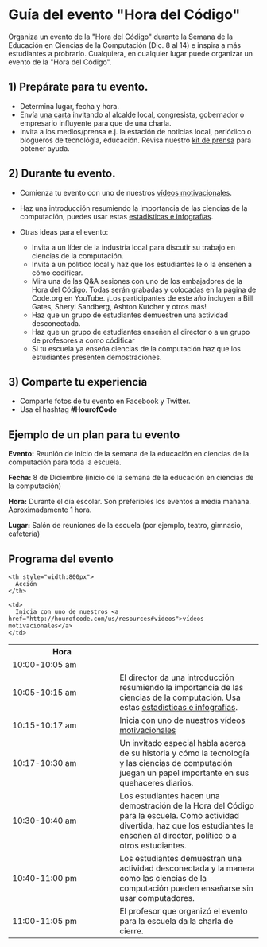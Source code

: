 

# Guía del evento "Hora del Código"

Organiza un evento de la "Hora del Código" durante la Semana de la Educación en Ciencias de la Computación (Dic. 8 al 14) e inspira a más estudiantes a probrarlo. Cualquiera, en cualquier lugar puede organizar un evento de la "Hora del Código".

## 1) Prepárate para tu evento.

  * Determina lugar, fecha y hora.
  * Envía [una carta](<%= hoc_uri('https://docs.google.com/a/code.org/document/d/1eP41sKW7y0qq_JvkRIgZK8dWYICaGRZ4CCDETXa78wY/edit') %>) invitando al alcalde local, congresista, gobernador o empresario influyente para que de una charla.
  * Invita a los medios/prensa e.j. la estación de noticias local, periódico o blogueros de tecnológia, educación. Revisa nuestro [kit de prensa](<%= hoc_uri('/resources/press-kit') %>) para obtener ayuda.

## 2) Durante tu evento.

  * Comienza tu evento con uno de nuestros [vídeos motivacionales](<%= hoc_uri('/resources#videos') %>).
  * Haz una introducción resumiendo la importancia de las ciencias de la computación, puedes usar estas [estadísticas e infografías](<%= hoc_uri('/resources/stats') %>).   
      
    
  * Otras ideas para el evento: 
      * Invita a un líder de la industria local para discutir su trabajo en ciencias de la computación.
      * Invita a un político local y haz que los estudiantes le o la enseñen a cómo codificar.
      * Mira una de las Q&A sesiones con uno de los embajadores de la Hora del Código. Todas serán grabadas y colocadas en la página de Code.org en YouTube. ¡Los participantes de este año incluyen a Bill Gates, Sheryl Sandberg, Ashton Kutcher y otros más!
      * Haz que un grupo de estudiantes demuestren una actividad desconectada.
      * Haz que un grupo de estudiantes enseñen al director o a un grupo de profesores a como códificar
      * Si tu escuela ya enseña ciencias de la computación haz que los estudiantes presenten demostraciones.

## 3) Comparte tu experiencia

  * Comparte fotos de tu evento en Facebook y Twitter. 
  * Usa el hashtag **#HourofCode**

## Ejemplo de un plan para tu evento

**Evento:** Reunión de inicio de la semana de la educación en ciencias de la computación para toda la escuela.

**Fecha:** 8 de Diciembre (inicio de la semana de la educación en ciencias de la computación)

**Hora:** Durante el día escolar. Son preferibles los eventos a media mañana. Aproximadamente 1 hora.

**Lugar:** Salón de reuniones de la escuela (por ejemplo, teatro, gimnasio, cafetería)   
  


## Programa del evento

<table>
  <tr>
    <th style="width:200px">
      Hora
    </th>
    
    <th style="width:800px">
      Acción
    </th>
  </tr>
  
  <tr>
    <td>
      10:00-10:05 am
    </td>
    
    <td>
      Inicia con uno de nuestros <a href="http://hourofcode.com/us/resources#videos">vídeos motivacionales</a>
    </td>
  </tr>
  
  <td>
    10:05-10:15 am
  </td>
  
  <td>
    El director da una introducción resumiendo la importancia de las ciencias de la computación. Usa estas <a href="/resources/stats">estadísticas e infografías</a>.
  </td></tr> 
  
  <td>
    10:15-10:17 am
  </td>
  
  <td>
    Inicia con uno de nuestros <a href="http://hourofcode.com/us/resources#videos">vídeos motivacionales</a>
  </td></tr> 
  
  <td>
    10:17-10:30 am
  </td>
  
  <td>
    Un invitado especial habla acerca de su historia y cómo la tecnología y las ciencias de computación juegan un papel importante en sus quehaceres diarios.
  </td></tr> 
  
  <td>
    10:30-10:40 am
  </td>
  
  <td>
    Los estudiantes hacen una demostración de la Hora del Código para la escuela. Como actividad divertida, haz que los estudiantes le enseñen al director, político o a otros estudiantes.
  </td></tr> 
  
  <td>
    10:40-11:00 pm
  </td>
  
  <td>
    Los estudiantes demuestran una actividad desconectada y la manera como las ciencias de la computación pueden enseñarse sin usar computadores.
  </td></tr> 
  
  <td>
    11:00-11:05 pm
  </td>
  
  <td>
    El profesor que organizó el evento para la escuela da la charla de cierre.
  </td>
</table>
